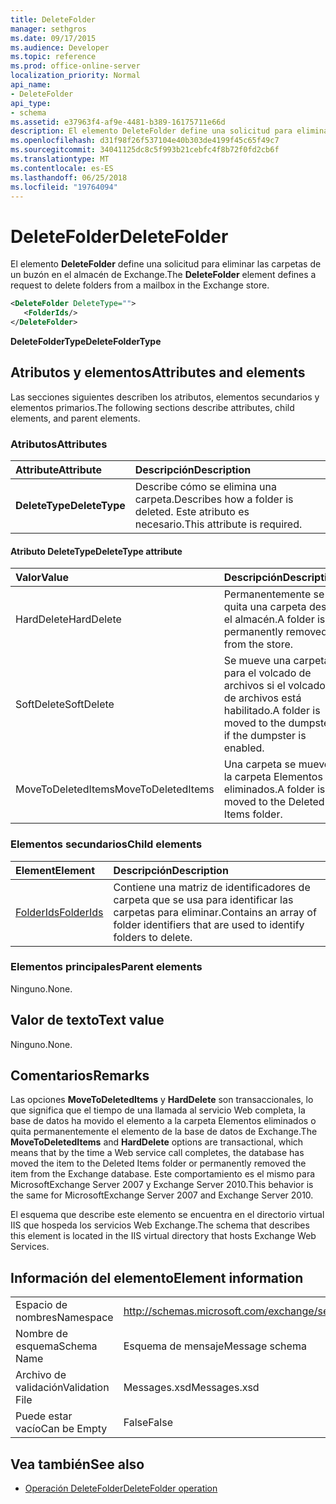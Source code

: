 ```yaml
---
title: DeleteFolder
manager: sethgros
ms.date: 09/17/2015
ms.audience: Developer
ms.topic: reference
ms.prod: office-online-server
localization_priority: Normal
api_name:
- DeleteFolder
api_type:
- schema
ms.assetid: e37963f4-af9e-4481-b389-16175711e66d
description: El elemento DeleteFolder define una solicitud para eliminar las carpetas de un buzón en el almacén de Exchange.
ms.openlocfilehash: d31f98f26f537104e40b303de4199f45c65f49c7
ms.sourcegitcommit: 34041125dc8c5f993b21cebfc4f8b72f0fd2cb6f
ms.translationtype: MT
ms.contentlocale: es-ES
ms.lasthandoff: 06/25/2018
ms.locfileid: "19764094"
---
```

# <a name="deletefolder"></a><span data-ttu-id="32c01-103">DeleteFolder</span><span class="sxs-lookup"><span data-stu-id="32c01-103">DeleteFolder</span></span>

<span data-ttu-id="32c01-104">El elemento **DeleteFolder** define una solicitud para eliminar las carpetas de un buzón en el almacén de Exchange.</span><span class="sxs-lookup"><span data-stu-id="32c01-104">The **DeleteFolder** element defines a request to delete folders from a mailbox in the Exchange store.</span></span> 
  
```XML
<DeleteFolder DeleteType="">
   <FolderIds/>
</DeleteFolder>
```

 <span data-ttu-id="32c01-105">**DeleteFolderType**</span><span class="sxs-lookup"><span data-stu-id="32c01-105">**DeleteFolderType**</span></span>
## <a name="attributes-and-elements"></a><span data-ttu-id="32c01-106">Atributos y elementos</span><span class="sxs-lookup"><span data-stu-id="32c01-106">Attributes and elements</span></span>

<span data-ttu-id="32c01-107">Las secciones siguientes describen los atributos, elementos secundarios y elementos primarios.</span><span class="sxs-lookup"><span data-stu-id="32c01-107">The following sections describe attributes, child elements, and parent elements.</span></span>
  
### <a name="attributes"></a><span data-ttu-id="32c01-108">Atributos</span><span class="sxs-lookup"><span data-stu-id="32c01-108">Attributes</span></span>

|<span data-ttu-id="32c01-109">**Attribute**</span><span class="sxs-lookup"><span data-stu-id="32c01-109">**Attribute**</span></span>|<span data-ttu-id="32c01-110">**Descripción**</span><span class="sxs-lookup"><span data-stu-id="32c01-110">**Description**</span></span>|
|:-----|:-----|
|<span data-ttu-id="32c01-111">**DeleteType**</span><span class="sxs-lookup"><span data-stu-id="32c01-111">**DeleteType**</span></span> <br/> |<span data-ttu-id="32c01-112">Describe cómo se elimina una carpeta.</span><span class="sxs-lookup"><span data-stu-id="32c01-112">Describes how a folder is deleted.</span></span> <span data-ttu-id="32c01-113">Este atributo es necesario.</span><span class="sxs-lookup"><span data-stu-id="32c01-113">This attribute is required.</span></span>  <br/> |
   
#### <a name="deletetype-attribute"></a><span data-ttu-id="32c01-114">Atributo DeleteType</span><span class="sxs-lookup"><span data-stu-id="32c01-114">DeleteType attribute</span></span>

|<span data-ttu-id="32c01-115">**Valor**</span><span class="sxs-lookup"><span data-stu-id="32c01-115">**Value**</span></span>|<span data-ttu-id="32c01-116">**Descripción**</span><span class="sxs-lookup"><span data-stu-id="32c01-116">**Description**</span></span>|
|:-----|:-----|
|<span data-ttu-id="32c01-117">HardDelete</span><span class="sxs-lookup"><span data-stu-id="32c01-117">HardDelete</span></span>  <br/> |<span data-ttu-id="32c01-118">Permanentemente se quita una carpeta desde el almacén.</span><span class="sxs-lookup"><span data-stu-id="32c01-118">A folder is permanently removed from the store.</span></span>  <br/> |
|<span data-ttu-id="32c01-119">SoftDelete</span><span class="sxs-lookup"><span data-stu-id="32c01-119">SoftDelete</span></span>  <br/> |<span data-ttu-id="32c01-120">Se mueve una carpeta para el volcado de archivos si el volcado de archivos está habilitado.</span><span class="sxs-lookup"><span data-stu-id="32c01-120">A folder is moved to the dumpster if the dumpster is enabled.</span></span>  <br/> |
|<span data-ttu-id="32c01-121">MoveToDeletedItems</span><span class="sxs-lookup"><span data-stu-id="32c01-121">MoveToDeletedItems</span></span>  <br/> |<span data-ttu-id="32c01-122">Una carpeta se mueve a la carpeta Elementos eliminados.</span><span class="sxs-lookup"><span data-stu-id="32c01-122">A folder is moved to the Deleted Items folder.</span></span>  <br/> |
   
### <a name="child-elements"></a><span data-ttu-id="32c01-123">Elementos secundarios</span><span class="sxs-lookup"><span data-stu-id="32c01-123">Child elements</span></span>

|<span data-ttu-id="32c01-124">**Element**</span><span class="sxs-lookup"><span data-stu-id="32c01-124">**Element**</span></span>|<span data-ttu-id="32c01-125">**Descripción**</span><span class="sxs-lookup"><span data-stu-id="32c01-125">**Description**</span></span>|
|:-----|:-----|
|[<span data-ttu-id="32c01-126">FolderIds</span><span class="sxs-lookup"><span data-stu-id="32c01-126">FolderIds</span></span>](folderids.md) <br/> |<span data-ttu-id="32c01-127">Contiene una matriz de identificadores de carpeta que se usa para identificar las carpetas para eliminar.</span><span class="sxs-lookup"><span data-stu-id="32c01-127">Contains an array of folder identifiers that are used to identify folders to delete.</span></span>  <br/> |
   
### <a name="parent-elements"></a><span data-ttu-id="32c01-128">Elementos principales</span><span class="sxs-lookup"><span data-stu-id="32c01-128">Parent elements</span></span>

<span data-ttu-id="32c01-129">Ninguno.</span><span class="sxs-lookup"><span data-stu-id="32c01-129">None.</span></span>
  
## <a name="text-value"></a><span data-ttu-id="32c01-130">Valor de texto</span><span class="sxs-lookup"><span data-stu-id="32c01-130">Text value</span></span>

<span data-ttu-id="32c01-131">Ninguno.</span><span class="sxs-lookup"><span data-stu-id="32c01-131">None.</span></span>
  
## <a name="remarks"></a><span data-ttu-id="32c01-132">Comentarios</span><span class="sxs-lookup"><span data-stu-id="32c01-132">Remarks</span></span>

<span data-ttu-id="32c01-133">Las opciones **MoveToDeletedItems** y **HardDelete** son transaccionales, lo que significa que el tiempo de una llamada al servicio Web completa, la base de datos ha movido el elemento a la carpeta Elementos eliminados o quita permanentemente el elemento de la base de datos de Exchange.</span><span class="sxs-lookup"><span data-stu-id="32c01-133">The **MoveToDeletedItems** and **HardDelete** options are transactional, which means that by the time a Web service call completes, the database has moved the item to the Deleted Items folder or permanently removed the item from the Exchange database.</span></span> <span data-ttu-id="32c01-134">Este comportamiento es el mismo para MicrosoftExchange Server 2007 y Exchange Server 2010.</span><span class="sxs-lookup"><span data-stu-id="32c01-134">This behavior is the same for MicrosoftExchange Server 2007 and Exchange Server 2010.</span></span> 
  
<span data-ttu-id="32c01-135">El esquema que describe este elemento se encuentra en el directorio virtual IIS que hospeda los servicios Web Exchange.</span><span class="sxs-lookup"><span data-stu-id="32c01-135">The schema that describes this element is located in the IIS virtual directory that hosts Exchange Web Services.</span></span>
  
## <a name="element-information"></a><span data-ttu-id="32c01-136">Información del elemento</span><span class="sxs-lookup"><span data-stu-id="32c01-136">Element information</span></span>

|||
|:-----|:-----|
|<span data-ttu-id="32c01-137">Espacio de nombres</span><span class="sxs-lookup"><span data-stu-id="32c01-137">Namespace</span></span>  <br/> |http://schemas.microsoft.com/exchange/services/2006/messages  <br/> |
|<span data-ttu-id="32c01-138">Nombre de esquema</span><span class="sxs-lookup"><span data-stu-id="32c01-138">Schema Name</span></span>  <br/> |<span data-ttu-id="32c01-139">Esquema de mensaje</span><span class="sxs-lookup"><span data-stu-id="32c01-139">Message schema</span></span>  <br/> |
|<span data-ttu-id="32c01-140">Archivo de validación</span><span class="sxs-lookup"><span data-stu-id="32c01-140">Validation File</span></span>  <br/> |<span data-ttu-id="32c01-141">Messages.xsd</span><span class="sxs-lookup"><span data-stu-id="32c01-141">Messages.xsd</span></span>  <br/> |
|<span data-ttu-id="32c01-142">Puede estar vacío</span><span class="sxs-lookup"><span data-stu-id="32c01-142">Can be Empty</span></span>  <br/> |<span data-ttu-id="32c01-143">False</span><span class="sxs-lookup"><span data-stu-id="32c01-143">False</span></span>  <br/> |
   
## <a name="see-also"></a><span data-ttu-id="32c01-144">Vea también</span><span class="sxs-lookup"><span data-stu-id="32c01-144">See also</span></span>

- [<span data-ttu-id="32c01-145">Operación DeleteFolder</span><span class="sxs-lookup"><span data-stu-id="32c01-145">DeleteFolder operation</span></span>](deletefolder-operation.md)

